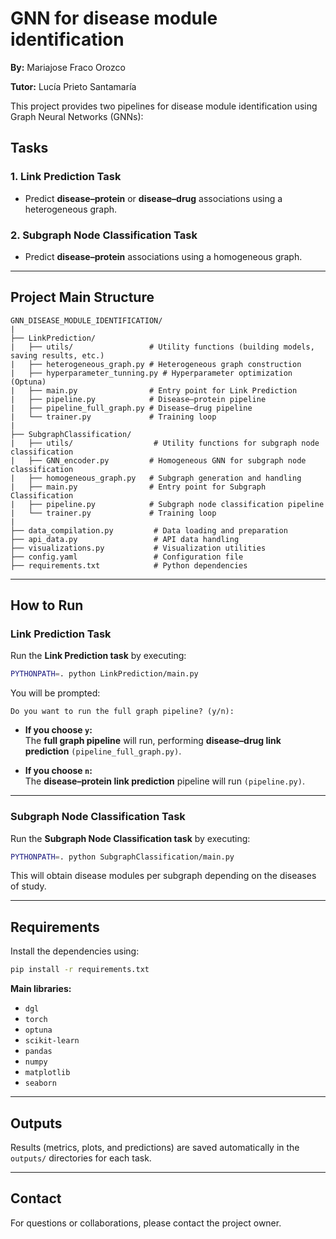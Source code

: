 # GNN for disease module identification
**By:** Mariajose Fraco Orozco

**Tutor:** Lucía Prieto Santamaría

This project provides two pipelines for disease module identification using Graph Neural Networks (GNNs):

## Tasks

### 1. Link Prediction Task

- Predict **disease–protein** or **disease–drug** associations using a heterogeneous graph.

### 2. Subgraph Node Classification Task

- Predict **disease–protein** associations using a homogeneous graph.

---

## Project Main Structure

```
GNN_DISEASE_MODULE_IDENTIFICATION/
|
├── LinkPrediction/
|   ├── utils/                 # Utility functions (building models, saving results, etc.)
|   ├── heterogeneous_graph.py # Heterogeneous graph construction
|   ├── hyperparameter_tunning.py # Hyperparameter optimization (Optuna)
|   ├── main.py                # Entry point for Link Prediction
|   ├── pipeline.py            # Disease–protein pipeline
|   ├── pipeline_full_graph.py # Disease–drug pipeline
|   └── trainer.py             # Training loop
|
├── SubgraphClassification/
|   ├── utils/                  # Utility functions for subgraph node classification
|   ├── GNN_encoder.py         # Homogeneous GNN for subgraph node classification
|   ├── homogeneous_graph.py   # Subgraph generation and handling
|   ├── main.py                # Entry point for Subgraph Classification
|   ├── pipeline.py            # Subgraph node classification pipeline
|   └── trainer.py             # Training loop
|
├── data_compilation.py         # Data loading and preparation
├── api_data.py                 # API data handling
├── visualizations.py           # Visualization utilities
├── config.yaml                 # Configuration file
├── requirements.txt            # Python dependencies
```

---

## How to Run

### Link Prediction Task

Run the **Link Prediction task** by executing:

```bash
PYTHONPATH=. python LinkPrediction/main.py
```

You will be prompted:

```
Do you want to run the full graph pipeline? (y/n):
```

- **If you choose `y`:**\
  The **full graph pipeline** will run, performing **disease–drug link prediction** `(pipeline_full_graph.py)`.

- **If you choose `n`:**\
  The **disease–protein link prediction** pipeline will run `(pipeline.py)`.

---

### Subgraph Node Classification Task

Run the **Subgraph Node Classification task** by executing:

```bash
PYTHONPATH=. python SubgraphClassification/main.py
```

This will obtain disease modules per subgraph depending on the diseases of study.

---

## Requirements

Install the dependencies using:

```bash
pip install -r requirements.txt
```

**Main libraries:**

- `dgl`
- `torch`
- `optuna`
- `scikit-learn`
- `pandas`
- `numpy`
- `matplotlib`
- `seaborn`

---

## Outputs

Results (metrics, plots, and predictions) are saved automatically in the `outputs/` directories for each task.

---

## Contact

For questions or collaborations, please contact the project owner.

